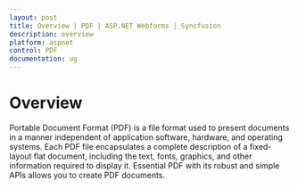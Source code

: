 ```yaml
---
layout: post
title: Overview | PDF | ASP.NET Webforms | Syncfusion
description: overview
platform: aspnet
control: PDF
documentation: ug
---
```


# Overview

Portable Document Format (PDF) is a file format used to present documents in a manner independent of application software, 
hardware, and operating systems. Each PDF file encapsulates a complete description of a fixed-layout flat document, including 
the text, fonts, graphics, and other information required to display it. Essential PDF with its robust and simple APIs allows 
you to create PDF documents.

